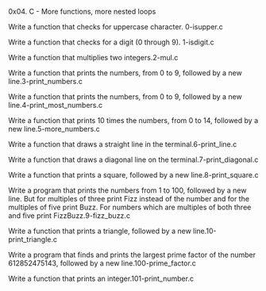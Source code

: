 0x04. C - More functions, more nested loops

Write a function that checks for uppercase character. 0-isupper.c

Write a function that checks for a digit (0 through 9). 1-isdigit.c

Write a function that multiplies two integers.2-mul.c

Write a function that prints the numbers, from 0 to 9, followed by a new line.3-print_numbers.c

Write a function that prints the numbers, from 0 to 9, followed by a new line.4-print_most_numbers.c

Write a function that prints 10 times the numbers, from 0 to 14, followed by a new line.5-more_numbers.c

Write a function that draws a straight line in the terminal.6-print_line.c

Write a function that draws a diagonal line on the terminal.7-print_diagonal.c

Write a function that prints a square, followed by a new line.8-print_square.c

Write a program that prints the numbers from 1 to 100, followed by a new line. But for multiples of three print Fizz instead of the number and for the multiples of five print Buzz. For numbers which are multiples of both three and five print FizzBuzz.9-fizz_buzz.c

Write a function that prints a triangle, followed by a new line.10-print_triangle.c

Write a program that finds and prints the largest prime factor of the number 612852475143, followed by a new line.100-prime_factor.c

Write a function that prints an integer.101-print_number.c
